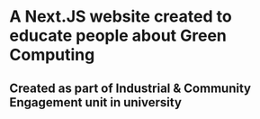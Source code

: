 # A Next.JS website created to educate people about Green Computing
## Created as part of Industrial & Community Engagement unit in university